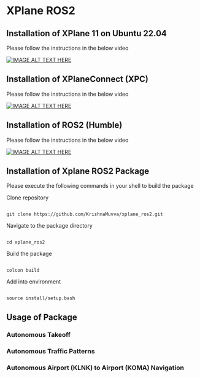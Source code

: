 # XPlane ROS2

## Installation of XPlane 11 on Ubuntu 22.04

Please follow the instructions in the below video

[![IMAGE ALT TEXT HERE](https://img.youtube.com/vi/KZuP2PZzdxs/0.jpg)](https://www.youtube.com/watch?v=KZuP2PZzdxs)

## Installation of XPlaneConnect (XPC)

Please follow the instructions in the below video

[![IMAGE ALT TEXT HERE](https://img.youtube.com/vi/rUIpycqbXAk/0.jpg)](https://www.youtube.com/watch?v=rUIpycqbXAk)

## Installation of ROS2 (Humble)

Please follow the instructions in the below video

[![IMAGE ALT TEXT HERE](https://img.youtube.com/vi/y5N2Zcn-2Fs/0.jpg)](https://www.youtube.com/watch?v=y5N2Zcn-2Fs)


## Installation of Xplane ROS2 Package

Please execute the following commands in your shell to build the package

Clone repository

``` shell

git clone https://github.com/KrishnaMuvva/xplane_ros2.git

```

Navigate to the package directory

``` shell

cd xplane_ros2

```

Build the package

``` shell

colcon build

```

Add into environment

``` shell

source install/setup.bash

```



## Usage of Package

### Autonomous Takeoff

### Autonomous Traffic Patterns

### Autonomous Airport (KLNK) to Airport (KOMA) Navigation
